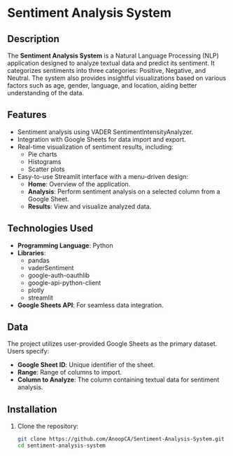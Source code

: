 # Sentiment Analysis System

## Description
The **Sentiment Analysis System** is a Natural Language Processing (NLP) application designed to analyze textual data and predict its sentiment. It categorizes sentiments into three categories: Positive, Negative, and Neutral. The system also provides insightful visualizations based on various factors such as age, gender, language, and location, aiding better understanding of the data.

## Features
- Sentiment analysis using VADER SentimentIntensityAnalyzer.
- Integration with Google Sheets for data import and export.
- Real-time visualization of sentiment results, including:
  - Pie charts
  - Histograms
  - Scatter plots
- Easy-to-use Streamlit interface with a menu-driven design:
  - **Home**: Overview of the application.
  - **Analysis**: Perform sentiment analysis on a selected column from a Google Sheet.
  - **Results**: View and visualize analyzed data.

## Technologies Used
- **Programming Language**: Python
- **Libraries**: 
  - pandas
  - vaderSentiment
  - google-auth-oauthlib
  - google-api-python-client
  - plotly
  - streamlit
- **Google Sheets API**: For seamless data integration.

## Data
The project utilizes user-provided Google Sheets as the primary dataset. Users specify:
- **Google Sheet ID**: Unique identifier of the sheet.
- **Range**: Range of columns to import.
- **Column to Analyze**: The column containing textual data for sentiment analysis.

## Installation
1. Clone the repository:
   ```bash
   git clone https://github.com/AnoopCA/Sentiment-Analysis-System.git
   cd sentiment-analysis-system
